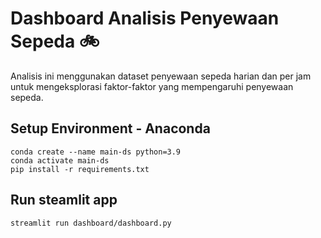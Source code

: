 # Dashboard Analisis Penyewaan Sepeda 🚲
Analisis ini menggunakan dataset penyewaan sepeda harian dan per jam untuk mengeksplorasi faktor-faktor yang mempengaruhi penyewaan sepeda.


## Setup Environment - Anaconda
```
conda create --name main-ds python=3.9
conda activate main-ds
pip install -r requirements.txt
```

## Run steamlit app
```
streamlit run dashboard/dashboard.py
```